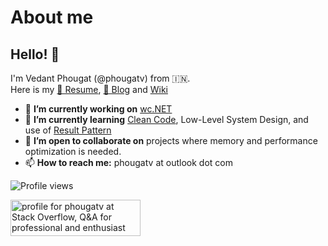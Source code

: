 # About me
## Hello! 👋
I'm Vedant Phougat (@phougatv) from 🇮🇳.</br>
Here is my [🪪 Resume](https://github.com/phougatv/phougatv/wiki/cv), [📰 Blog](https://evolving-engineer.hashnode.dev/) and [Wiki](https://github.com/phougatv/phougatv/wiki)

- 🔭 **I’m currently working on** [wc.NET](https://github.com/phougatv/vp-coding-challenge-wctool)
- 🌱 **I’m currently learning** [Clean Code](https://www.goodreads.com/book/show/3735293-clean-code), Low-Level System Design, and use of [Result Pattern](https://jscarle.github.io/LightResults/)
- 👯 **I’m open to collaborate on** projects where memory and performance optimization is needed.
- 📫 **How to reach me:** phougatv at outlook dot com

<!-- [![Resume](https://img.shields.io/badge/-Vedant%20Phougat%20CV-2b9348?style=flat&logo=textpattern&logoColor=white)](https://1drv.ms/b/s!AoJ75YD10dARgp075jLQpVJHj98Ztg?e=9VrqP7) -->
![Profile views](https://komarev.com/ghpvc/?username=phougatv&color=brightgreen)
<!-- [![StackOverflow](https://img.shields.io/badge/-phougatv-2b2b2b?style=flat&logo=stackoverflow)](https://stackoverflow.com/users/3591973/phougatv) -->

<a href="https://stackoverflow.com/users/3591973/phougatv"><img src="https://stackoverflow.com/users/flair/3591973.png?theme=dark" width="208" height="58" alt="profile for phougatv at Stack Overflow, Q&amp;A for professional and enthusiast programmers" title="profile for phougatv at Stack Overflow, Q&amp;A for professional and enthusiast programmers"></a>

<!--
**phougatv/phougatv** is a ✨ _special_ ✨ repository because its `README.md` (this file) appears on your GitHub profile.

Here are some ideas to get you started:

- 🔭 I’m currently working on ...
- 🌱 I’m currently learning ...
- 👯 I’m looking to collaborate on ...
- 🤔 I’m looking for help with ...
- 💬 Ask me about ...
- 📫 How to reach me: ...
- 😄 Pronouns: ...
- ⚡ Fun fact: ...
-->
